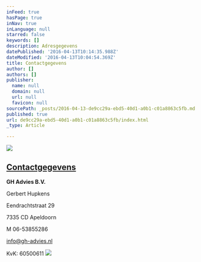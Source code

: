 ```yaml
---
inFeed: true
hasPage: true
inNav: true
inLanguage: null
starred: false
keywords: []
description: Adresgegevens
datePublished: '2016-04-13T10:14:35.988Z'
dateModified: '2016-04-13T10:04:54.369Z'
title: Contactgegevens
author: []
authors: []
publisher:
  name: null
  domain: null
  url: null
  favicon: null
sourcePath: _posts/2016-04-13-de9cc29a-ebd5-40d1-a0b1-c01a8863c5fb.md
published: true
url: de9cc29a-ebd5-40d1-a0b1-c01a8863c5fb/index.html
_type: Article

---
```

![](https://the-grid-user-content.s3-us-west-2.amazonaws.com/453aef15-7d9e-428d-bc0e-f00466c2dbe1.jpg)

## [Contactgegevens][0]

**GH Advies B.V.**

Gerbert Hupkens

Eendrachtstraat 29

7335 CD Apeldoorn

M 06-53855286

[info@gh-advies.nl][1]

KvK: 60500611
![](https://the-grid-user-content.s3-us-west-2.amazonaws.com/bfab8a09-da5e-4837-a558-2dfee03a36bc.jpg)


[0]: http://gh-advies.nl/contact.html#
[1]: mailto:info@gh-advies.nl